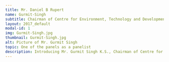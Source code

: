 ```yaml
---
title: Mr. Daniel B Rupert
name: Gurmit-Singh 
subtitle: Chairman of Centre for Environment, Technology and Development, Malaysia (CETDEM)
layout: 2017_default
modal-id: 1
img: Gurmit-Singh.jpg
thumbnail: Gurmit-Singh.jpg
alt: Picture of Mr. Gurmit Singh 
topic: One of the panels as a panelist
description: Introducing Mr. Gurmit Singh K.S., Chairman of Centre for Environment, Technology and Development, Malaysia (CETDEM), who will also be joining MSTC 2017 as a panelist.<br><br>Mr. Gurmit Singh is an environmentalist, social activist and engineer. Prior to becoming Chairman of CETDEM, he was the Centre’s founder Executive Director from June 1985 to December 2006. He was appointed as Director of CETDEM’s think tank SUDI in Aug. 2011.<br><br>He is also an Adviser of the Environmental Protection Society, Malaysia, after having served as founder President from 1974 to 1994. He was Regional Coordinator of Climate Action Network, Southeast Asia (CANSEA) for 3 terms until 15th September 2012.<br><br>For his dedicated work, the Malaysian Government awarded Mr. Gurmit the distinguished Langkawi Award in 1993 and the Sustainable Consumer Award in 2008. UN Malaysia gave him its Environmental Sustainability Award in 2013 while MBPJ presented him its Green Leadership award towards the end of that year. In 2015, the Malaysian Green Technology Corporation gave him the Green Catalyst Award. He was also awarded an Honorary M.Sc. from Universiti Putra Malaysia in 2000.<br><br>Mr. Gurmit holds an Electrical Engineering degree from the University of Malaya (1970). He has been a corporate member of the Institution of Engineers Malaysia since 1974. His Memoirs of a Malaysian Eco-Activist was launched on 22 April 2017.
---
```

